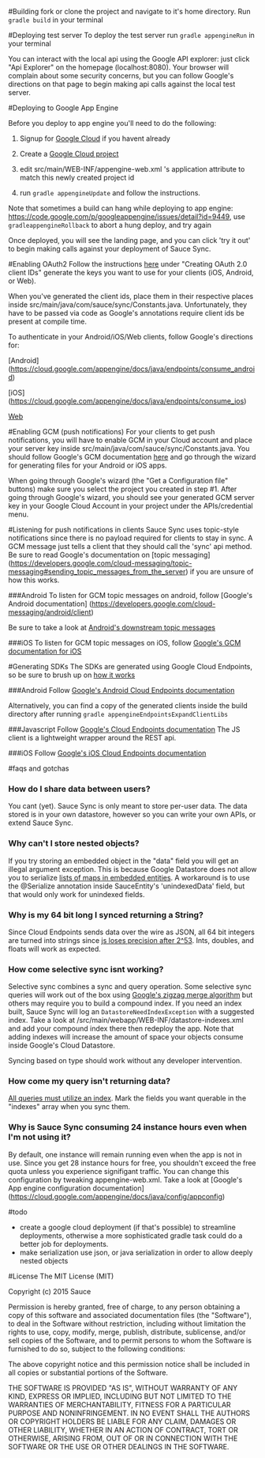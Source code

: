 #Building
fork or clone the project and navigate to it's home directory.  Run `gradle build` in your terminal

#Deploying test server
To deploy the test server run `gradle appengineRun` in your terminal

You can interact with the local api using the Google API explorer: just click "Api Explorer" on the homepage (localhost:8080). Your browser will complain about some security concerns, but you can follow Google's directions on that page to begin making api calls against the local test server.

#Deploying to Google App Engine

Before you deploy to app engine you'll need to do the following:

1. Signup for [Google Cloud](https://appengine.google.com/) if you havent already

2. Create a [Google Cloud project](https://cloud.google.com/appengine/docs/java/console/#create)

3. edit src/main/WEB-INF/appengine-web.xml 's application attribute to match this newly created project id

4. run `gradle appengineUpdate` and follow the instructions. 

Note that sometimes a build can hang while deploying to app engine: https://code.google.com/p/googleappengine/issues/detail?id=9449, use `gradleappengineRollback` to abort a hung deploy, and try again

Once deployed, you will see the landing page, and you can click 'try it out' to begin making calls against your deployment of Sauce Sync.

#Enabling OAuth2 
Follow the instructions [here](https://cloud.google.com/appengine/docs/java/endpoints/auth) under "Creating OAuth 2.0 client IDs" generate the keys you want to use for your clients (iOS, Android, or Web).  

When you've generated the client ids, place them in their respective places inside src/main/java/com/sauce/sync/Constants.java. Unfortunately, they have to be passed via code as Google's annotations require client ids be present at compile time. 

To authenticate in your Android/iOS/Web clients, follow Google's directions for:
 
[Android] (https://cloud.google.com/appengine/docs/java/endpoints/consume_android)

[iOS] (https://cloud.google.com/appengine/docs/java/endpoints/consume_ios)

[Web](https://cloud.google.com/appengine/docs/java/endpoints/consume_js)
 

#Enabling GCM (push notifications)
For your clients to get push notifications, you will have to enable GCM in your Cloud account and place your server key inside src/main/java/com/sauce/sync/Constants.java. 
You should follow Google's GCM documentation [here](https://developers.google.com/cloud-messaging/) and go through the wizard for generating files for your Android or iOS apps.  

When going through Google's wizard (the "Get a Configuration file" buttons) make sure you select the project you created in step #1. 
After going through Google's wizard, you should see your generated GCM server key in your Google Cloud Account in your project under the APIs/credential menu.
 

#Listening for push notifications in clients
Sauce Sync uses topic-style notifications since there is no payload required for clients to stay in sync. A GCM message just tells a client that they should call the 'sync' api method.
Be sure to read Google's documentation on [topic messaging] (https://developers.google.com/cloud-messaging/topic-messaging#sending_topic_messages_from_the_server) if you are unsure of how this works. 

###Android
To listen for GCM topic messages on android, follow [Google's Android documentation] (https://developers.google.com/cloud-messaging/android/client)

Be sure to take a look at [Android's downstream topic messages](https://developers.google.com/cloud-messaging/downstream#receiving-messages-on-an-ios-client-app)

###iOS
To listen for GCM topic messages on iOS, follow [Google's GCM documentation for iOS](https://developers.google.com/cloud-messaging/ios/client)


#Generating SDKs 
The SDKs are generated using Google Cloud Endpoints, so be sure to brush up on [how it works](https://cloud.google.com/appengine/docs/java/endpoints/)

###Android
Follow [Google's Android Cloud Endpoints documentation](https://cloud.google.com/appengine/docs/java/endpoints/consume_android) 

Alternatively, you can find a copy of the generated clients inside the build directory after running `gradle appengineEndpointsExpandClientLibs`

###Javascript
Follow [Google's Cloud Endpoints documentation](https://cloud.google.com/appengine/docs/java/endpoints/consume_js)  The JS client is a lightweight wrapper around the REST api. 

###iOS
Follow [Google's iOS Cloud Endpoints documentation](https://cloud.google.com/appengine/docs/java/endpoints/consume_ios)

#faqs and gotchas
### How do I share data between users? 

You cant (yet).  Sauce Sync is only meant to store per-user data.  The data stored is in your own datastore, however so you can write your own APIs, or extend Sauce Sync.

### Why can't I store nested objects? 

If you try storing an embedded object in the "data" field you will get an illegal argument exception. This is because Google Datastore does not allow you to serialize [lists of maps in embedded entities](https://groups.google.com/forum/#!topic/google-appengine-java/TOsU52hCQlQ). A workaround is to use the @Serialize annotation inside SauceEntity's 'unindexedData' field, but that would only work for unindexed fields.   

### Why is my 64 bit long I synced returning a String?
 
Since Cloud Endpoints sends data over the wire as JSON, all 64 bit integers are turned into strings since [js loses precision after 2^53](https://code.google.com/p/googleappengine/issues/detail?id=9173). Ints, doubles, and floats will work as expected. 

### How come selective sync isnt working? 

Selective sync combines a sync and query operation.  Some selective sync queries will work out of the box using [Google's zigzag merge algorithm](https://cloud.google.com/appengine/articles/indexselection) but others may require you to build a compound index. If you need an index built, Sauce Sync will log an `DatastoreNeedIndexException` with a suggested index. Take a look at /src/main/webapp/WEB-INF/datastore-indexes.xml and add your compound index there then redeploy the app. Note that adding indexes will increase the amount of space your objects consume inside Google's Cloud Datastore.  

 Syncing based on type should work without any developer intervention.  

### How come my query isn't returning data? 

[All queries must utilize an index](https://cloud.google.com/datastore/docs/concepts/queries).  Mark the fields you want querable in the "indexes" array when you sync them.

### Why is Sauce Sync consuming 24 instance hours even when I'm not using it?  

By default, one instance will remain running even when the app is not in use. Since you get 28 instance hours for free, you shouldn't exceed the free quota unless you experience signifigant traffic.   You can change this configuration by tweaking appengine-web.xml.  Take a look at [Google's App engine configuration documentation] (https://cloud.google.com/appengine/docs/java/config/appconfig)


#todo

- create a google cloud deployment (if that's possible) to streamline deployments, otherwise a more sophisticated gradle task could do a better job for deployments.
- make serialization use json, or java serialization in order to allow deeply nested objects

#License
The MIT License (MIT)

Copyright (c) 2015 Sauce

Permission is hereby granted, free of charge, to any person obtaining a copy
of this software and associated documentation files (the "Software"), to deal
in the Software without restriction, including without limitation the rights
to use, copy, modify, merge, publish, distribute, sublicense, and/or sell
copies of the Software, and to permit persons to whom the Software is
furnished to do so, subject to the following conditions:

The above copyright notice and this permission notice shall be included in all
copies or substantial portions of the Software.

THE SOFTWARE IS PROVIDED "AS IS", WITHOUT WARRANTY OF ANY KIND, EXPRESS OR
IMPLIED, INCLUDING BUT NOT LIMITED TO THE WARRANTIES OF MERCHANTABILITY,
FITNESS FOR A PARTICULAR PURPOSE AND NONINFRINGEMENT. IN NO EVENT SHALL THE
AUTHORS OR COPYRIGHT HOLDERS BE LIABLE FOR ANY CLAIM, DAMAGES OR OTHER
LIABILITY, WHETHER IN AN ACTION OF CONTRACT, TORT OR OTHERWISE, ARISING FROM,
OUT OF OR IN CONNECTION WITH THE SOFTWARE OR THE USE OR OTHER DEALINGS IN THE
SOFTWARE.